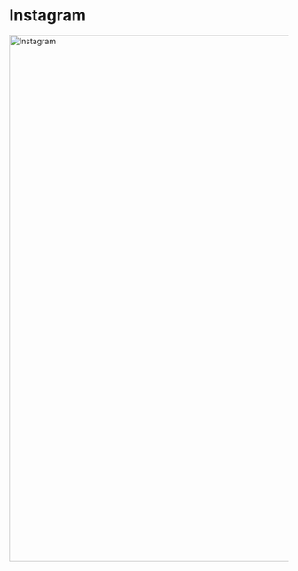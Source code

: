 # Instagram

<img width="950" alt="Instagram" src="https://github.com/tarunngusain08/System-Design/assets/36428256/a370b1aa-0b97-46ea-932b-7037e12a73d6">
